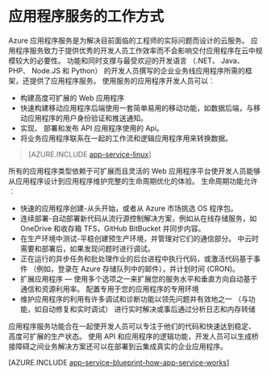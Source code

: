 <properties 
    pageTitle="Azure 应用程序服务的工作原理" 
    description="了解应用程序服务的工作方式" 
    keywords="应用程序服务，azure 应用程序服务，比例，可伸缩的应用程序服务计划应用程序服务成本"
    services="app-service" 
    documentationCenter="" 
    authors="yochay" 
    manager="wpickett" 
    editor=""/>

<tags 
    ms.service="app-service" 
    ms.workload="na" 
    ms.tgt_pltfrm="na" 
    ms.devlang="na" 
    ms.topic="hero-article" 
    ms.date="02/10/2016" 
    ms.author="yochay"/>

# <a name="how-app-service-works"></a>应用程序服务的工作方式

Azure 应用程序服务是为解决目前面临的工程师的实际问题而设计的云服务。 应用程序服务致力于提供优秀的开发人员工作效率而不会影响交付应用程序在云中规模较大的必要性。 功能和同时支撑与最受欢迎的开发语言 （.NET、 Java、 PHP、 Node.JS 和 Python） 的开发人员撰写的企业业务线应用程序所需的框架，还提供了应用程序服务。
使用服务的应用程序开发人员可以︰

* 构建高度可扩展的 Web 应用程序
* 快速构建移动应用程序后端使用一套简单易用的移动功能，如数据后端，与移动应用程序的用户身份验证和推送通知。 
* 实现、 部署和发布 API 应用程序使用的 Api。
* 将业务应用程序联系在一起的工作流和逻辑应用程序用来转换数据。

>[AZURE.INCLUDE [app-service-linux](../../includes/app-service-linux.md)] 

所有的应用程序类型依赖于可扩展而且灵活的 Web 应用程序平台使开发人员能够从应用程序设计到应用程序维护完整的生命周期优化的体验。 生命周期功能允许︰

* 快速的应用程序创建-从头开始，或者从 Azure 市场挑选 OS 程序包。 
* 连续部署-自动部署新代码从流行源控制解决方案，例如从在线存储服务，如 OneDrive 和收存箱 TFS，GitHub BitBucket 并同步内容。
* 在生产环境中测试-平稳创建预生产环境，并管理对它们的通信部分。 中云时需要和部署后，如果发现问题时进行调试。
* 正在运行的异步任务和批处理作业的后台进程中执行代码，或激活代码基于事件 （例如，登录在 Azure 存储队列中的邮件），并计划时间 (CRON)。
* 扩展应用程序 — 使用多个选项之一来扩展您的服务水平和垂直方向自动基于通信和资源利用率。 配置专用于您的应用程序的专用环境   
* 维护应用程序的利用有许多调试和诊断功能以领先问题并有效地之一 （与功能，如自动修复和实时调试） 进行实时解决或事后通过分析日志和内存转储
 
应用程序服务功能合在一起使开发人员可以专注于他们的代码和快速达到稳定、 高度可扩展的生产状态。 使用 API 和应用程序的逻辑功能，开发人员可以生成桥接障碍之间业务解决方案还可以在部署到云集成真实的企业应用程序。  

[AZURE.INCLUDE [app-service-blueprint-how-app-service-works](../../includes/app-service-blueprint-how-app-service-works.md)]
